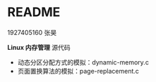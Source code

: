 # README

1927405160 张昊

**Linux 内存管理** 源代码

- 动态分区分配方式的模拟：dynamic-memory.c
- 页面置换算法的模拟：page-replacement.c



